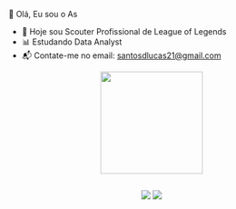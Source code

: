 👋 Olá, Eu sou o As 

- 🎲 Hoje sou Scouter Profissional de League of Legends
- 📊 Estudando Data Analyst
- 📬 Contate-me  no email: santosdlucas21@gmail.com

<div align="center">
  <a href="https://github.com/TheAs35">
  <img height="180em" src="https://github-readme-stats.vercel.app/api?username=TheAs35&show_icons=true&theme=radical&include_all_commits=true&count_private=true"/>
  

##

<div> 
  
   
 <a href="https://discord.gg/dHJg6VVg" target="_blank"><img src="https://img.shields.io/badge/Discord-7289DA?style=for-the-badge&logo=discord&logoColor=white" target="_blank"></a> 
  <a href = "mailto:santosdlucas21@gmail.com"><img src="https://img.shields.io/badge/-Gmail-%23333?style=for-the-badge&logo=gmail&logoColor=white" target="_blank"></a>
  
 
  </div>
  
